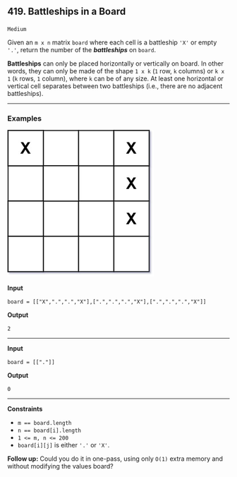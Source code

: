 ## 419. Battleships in a Board

`Medium`

Given an `m x n` matrix `board` where each cell is a battleship `'X'` or empty `'.'`, return the number of the ***battleships*** on `board`.

**Battleships** can only be placed horizontally or vertically on board. In other words, they can only be made of the shape `1 x k` (`1` row, `k` columns) or `k x 1` (`k` rows, `1` column), where `k` can be of any size. At least one horizontal or vertical cell separates between two battleships (i.e., there are no adjacent battleships).

---

### Examples

![](battelship-grid.jpg)

**Input**
```
board = [["X",".",".","X"],[".",".",".","X"],[".",".",".","X"]]
```

**Output**
```
2
```

---

**Input**
```
board = [["."]]
```

**Output**
```
0
```

---

**Constraints**

* `m == board.length`
* `n == board[i].length`
* `1 <= m, n <= 200`
* `board[i][j]` is either `'.'` or `'X'`.

**Follow up:** Could you do it in one-pass, using only `O(1)` extra memory and without modifying the values board?

